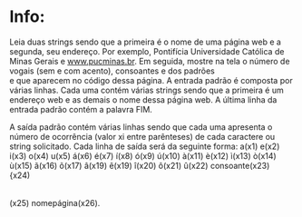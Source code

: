 # Info:
Leia duas strings sendo que a primeira é o nome de uma página web e a segunda, seu endereço. Por exemplo, Pontifícia Universidade Católica de Minas Gerais e www.pucminas.br. Em seguida, mostre na tela o número de vogais (sem e com acento), consoantes e dos padrões <br> e <table> que aparecem no código dessa página. A entrada padrão é composta por várias linhas. Cada uma contém várias strings sendo que a primeira é um endereço web e as demais o nome dessa página web. A última linha da entrada padrão contém a palavra FIM.

A saída padrão contém várias linhas sendo que cada uma apresenta o número de ocorrência (valor xi entre parênteses) de cada caractere ou string solicitado. Cada linha de saída será da seguinte forma: a(x1) e(x2) i(x3) o(x4) u(x5) á(x6) é(x7) í(x8) ó(x9) ú(x10) à(x11) è(x12) ì(x13) ò(x14) ù(x15) ã(x16) õ(x17) â(x19) ê(x19) î(x20) ô(x21) û(x22) consoante(x23) <br>{x24) <table>(x25) nomepágina(x26).